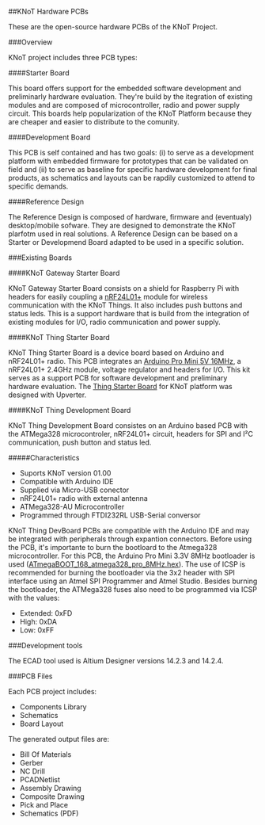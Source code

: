 ##KNoT Hardware PCBs

These are the open-source hardware PCBs of the KNoT Project.

###Overview

KNoT project includes three PCB types:

####Starter Board

This board offers support for the embedded software development and preliminarly hardware evaluation. They're build by the itegration of existing modules and are composed of microcontroller, radio and power supply circuit. This boards help popularization of the KNoT Platform because they are cheaper and easier to distribute to the comunity.

####Development Board

This PCB is self contained and has two goals: (i) to serve as a development platform with embedded firmware for prototypes that can be validated on field and (ii) to serve as baseline for specific hardware development for final products, as schematics and layouts can be rapdily customized to attend to specific demands.

####Reference Design

The Reference Design is composed of hardware, firmware and (eventualy) desktop/mobile sofware. They are designed to demonstrate the KNoT plarfotm used in real solutions. A Reference Design can be based on a Starter or Developmend Board adapted to be used in a specific solution.

###Existing Boards

####KNoT Gateway Starter Board

KNoT Gateway Starter Board consists on a shield for Raspberry Pi with headers for easily coupling a [nRF24L01+](https://www.nordicsemi.com/eng/Products/2.4GHz-RF/nRF24L01P) module for wireless communication with the KNoT Things. It also includes push buttons and status leds. This is a support hardware that is build from the integration of existing modules for I/O, radio communication and power supply.

####KNoT Thing Starter Board

KNoT Thing Starter Board is a device board based on Arduino and nRF24L01+ radio. This PCB integrates an [Arduino Pro Mini 5V 16MHz](https://www.arduino.cc/en/Main/arduinoBoardProMini), a nRF24L01+ 2.4GHz module, voltage regulator and headers for I/O. This kit serves as a support PCB for software development and preliminary hardware evaluation. The [Thing Starter Board](https://upverter.com/CESARKNoT/ea9bba79e71df466/KNoT-nRF24L01/) for KNoT platform was designed with Upverter.

####KNoT Thing Development Board

KNoT Thing Development Board consistes on an Arduino based PCB with the ATMega328 microcontroler, nRF24L01+ circuit, headers for SPI and I²C communication, push button and status led.

#####Characteristics

 - Suports KNoT version 01.00
 - Compatible with Arduino IDE
 - Supplied via Micro-USB conector
 - nRF24L01+ radio with external antenna
 - ATMega328-AU Microcontroller
 - Programmed through FTDI232RL USB-Serial conversor


KNoT Thing DevBoard PCBs are compatible with the Arduino IDE and may be integrated with peripherals through expantion connectors.
Before using the PCB, it's importante to burn the bootloard to the Atmega328 microcontroller. For this PCB, the Arduino Pro Mini 3.3V 8MHz bootloader is used ([ATmegaBOOT_168_atmega328_pro_8MHz.hex](https://github.com/arduino/Arduino/blob/master/hardware/arduino/avr/bootloaders/atmega/ATmegaBOOT_168_atmega328_pro_8MHz.hex)). The use of ICSP is recommended for burning the bootloader via the 3x2 header with SPI interface using an Atmel SPI Programmer and Atmel Studio. Besides burning the bootloader, the ATMega328 fuses also need to be programmed via ICSP with the values:
 - Extended: 0xFD
 - High: 0xDA
 - Low: 0xFF

###Development tools

The ECAD tool used is Altium Designer versions 14.2.3 and 14.2.4.


###PCB Files

Each PCB project includes:
 - Components Library
 - Schematics
 - Board Layout

The generated output files are:
 - Bill Of Materials
 - Gerber
 - NC Drill
 - PCADNetlist
 - Assembly Drawing
 - Composite Drawing
 - Pick and Place
 - Schematics (PDF)
